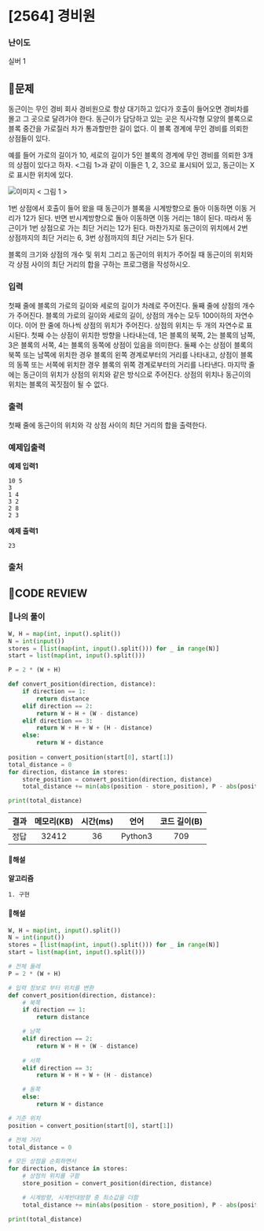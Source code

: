 # [2564] 경비원

### **난이도**
실버 1
## **📝문제**
동근이는 무인 경비 회사 경비원으로 항상 대기하고 있다가 호출이 들어오면 경비차를 몰고 그 곳으로 달려가야 한다. 동근이가 담당하고 있는 곳은 직사각형 모양의 블록으로 블록 중간을 가로질러 차가 통과할만한 길이 없다. 이 블록 경계에 무인 경비를 의뢰한 상점들이 있다.

예를 들어 가로의 길이가 10, 세로의 길이가 5인 블록의 경계에 무인 경비를 의뢰한 3개의 상점이 있다고 하자. <그림 1>과 같이 이들은 1, 2, 3으로 표시되어 있고, 동근이는 X로 표시한 위치에 있다.


![이미지](https://upload.acmicpc.net/e89bf381-c913-4e99-b4b7-42bc4ba7c3ec/-/preview/)
< 그림 1 >

1번 상점에서 호출이 들어 왔을 때 동근이가 블록을 시계방향으로 돌아 이동하면 이동 거리가 12가 된다. 반면 반시계방향으로 돌아 이동하면 이동 거리는 18이 된다. 따라서 동근이가 1번 상점으로 가는 최단 거리는 12가 된다. 마찬가지로 동근이의 위치에서 2번 상점까지의 최단 거리는 6, 3번 상점까지의 최단 거리는 5가 된다.

블록의 크기와 상점의 개수 및 위치 그리고 동근이의 위치가 주어질 때 동근이의 위치와 각 상점 사이의 최단 거리의 합을 구하는 프로그램을 작성하시오.
### **입력**
첫째 줄에 블록의 가로의 길이와 세로의 길이가 차례로 주어진다. 둘째 줄에 상점의 개수가 주어진다. 블록의 가로의 길이와 세로의 길이, 상점의 개수는 모두 100이하의 자연수이다. 이어 한 줄에 하나씩 상점의 위치가 주어진다. 상점의 위치는 두 개의 자연수로 표시된다. 첫째 수는 상점이 위치한 방향을 나타내는데, 1은 블록의 북쪽, 2는 블록의 남쪽, 3은 블록의 서쪽, 4는 블록의 동쪽에 상점이 있음을 의미한다. 둘째 수는 상점이 블록의 북쪽 또는 남쪽에 위치한 경우 블록의 왼쪽 경계로부터의 거리를 나타내고, 상점이 블록의 동쪽 또는 서쪽에 위치한 경우 블록의 위쪽 경계로부터의 거리를 나타낸다. 마지막 줄에는 동근이의 위치가 상점의 위치와 같은 방식으로 주어진다. 상점의 위치나 동근이의 위치는 블록의 꼭짓점이 될 수 없다.
### **출력**
첫째 줄에 동근이의 위치와 각 상점 사이의 최단 거리의 합을 출력한다.
### **예제입출력**

**예제 입력1**

```
10 5
3
1 4
3 2
2 8
2 3
```

**예제 출력1**

```
23
```

### **출처**

## **🧐CODE REVIEW**

### **🧾나의 풀이**

```python
W, H = map(int, input().split())
N = int(input())
stores = [list(map(int, input().split())) for _ in range(N)]
start = list(map(int, input().split()))

P = 2 * (W + H)

def convert_position(direction, distance):
    if direction == 1:
        return distance
    elif direction == 2:
        return W + H + (W - distance)
    elif direction == 3:
        return W + H + W + (H - distance)
    else:
        return W + distance
    
position = convert_position(start[0], start[1])
total_distance = 0
for direction, distance in stores:
    store_position = convert_position(direction, distance)
    total_distance += min(abs(position - store_position), P - abs(position - store_position))

print(total_distance)
```

결과	| 메모리(KB) |	시간(ms) |	언어 |	코드 길이(B)
:----:|:-----:|:-----:|:-----:|:--------:
정답|32412|36|Python3|709
#### **📝해설**

**알고리즘**
```
1. 구현
```

#### **📝해설**

```python
W, H = map(int, input().split())
N = int(input())
stores = [list(map(int, input().split())) for _ in range(N)]
start = list(map(int, input().split()))

# 전체 둘레
P = 2 * (W + H)

# 입력 정보로 부터 위치를 변환
def convert_position(direction, distance):
    # 북쪽
    if direction == 1:
        return distance

    # 남쪽
    elif direction == 2:
        return W + H + (W - distance)
    
    # 서쪽
    elif direction == 3:
        return W + H + W + (H - distance)

    # 동쪽
    else:
        return W + distance

# 기준 위치
position = convert_position(start[0], start[1])

# 전체 거리
total_distance = 0

# 모든 상점을 순회하면서
for direction, distance in stores:
    # 상점의 위치를 구함
    store_position = convert_position(direction, distance)

    # 시계방향, 시계반대방향 중 최소값을 더함
    total_distance += min(abs(position - store_position), P - abs(position - store_position))

print(total_distance)
```